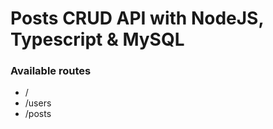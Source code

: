 # Posts CRUD API with NodeJS, Typescript & MySQL

### Available routes

-   /
-   /users
-   /posts
